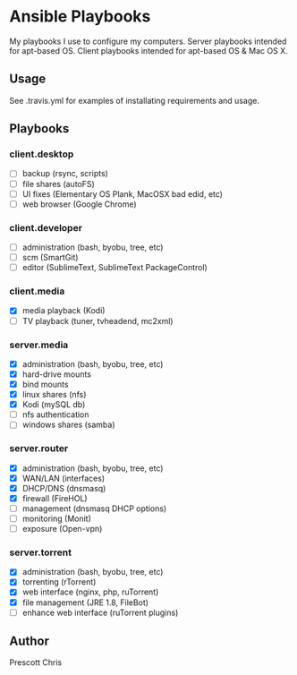 # Ansible Playbooks

My playbooks I use to configure my computers. Server playbooks intended for apt-based OS. Client playbooks intended for
apt-based OS & Mac OS X.

## Usage

See .travis.yml for examples of installating requirements and usage.

## Playbooks

### client.desktop

- [ ] backup (rsync, scripts)
- [ ] file shares (autoFS)
- [ ] UI fixes (Elementary OS Plank, MacOSX bad edid, etc)
- [ ] web browser (Google Chrome)

### client.developer

- [ ] administration (bash, byobu, tree, etc)
- [ ] scm (SmartGit)
- [ ] editor (SublimeText, SublimeText PackageControl)

### client.media

- [X] media playback (Kodi)
- [ ] TV playback (tuner, tvheadend, mc2xml)

### server.media

- [X] administration (bash, byobu, tree, etc)
- [X] hard-drive mounts
- [X] bind mounts
- [X] linux shares (nfs)
- [X] Kodi (mySQL db)
- [ ] nfs authentication
- [ ] windows shares (samba)

### server.router 

- [X] administration (bash, byobu, tree, etc)
- [X] WAN/LAN (interfaces)
- [X] DHCP/DNS (dnsmasq)
- [X] firewall (FireHOL)
- [ ] management (dnsmasq DHCP options)
- [ ] monitoring (Monit)
- [ ] exposure (Open-vpn)

### server.torrent 

- [X] administration (bash, byobu, tree, etc)
- [X] torrenting (rTorrent)
- [X] web interface (nginx, php, ruTorrent)
- [X] file management (JRE  1.8, FileBot)
- [ ] enhance web interface (ruTorrent plugins)

## Author

Prescott Chris
